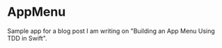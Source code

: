 AppMenu
=======

Sample app for a blog post I am writing on "Building an App Menu Using TDD in Swift".
